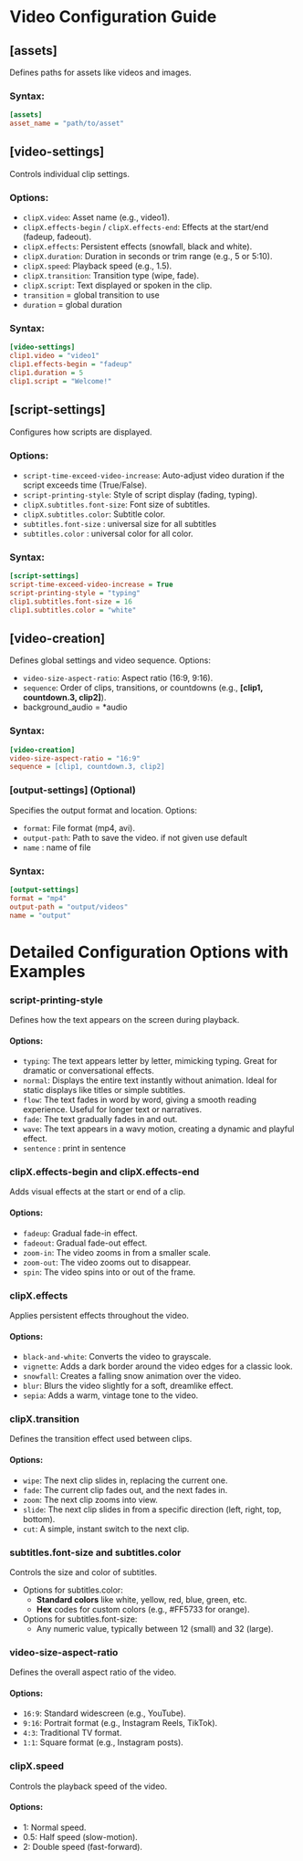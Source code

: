 # Video Configuration Guide

## [assets]
Defines paths for assets like videos and images. 

### Syntax:
```ini
[assets]
asset_name = "path/to/asset"
```
## [video-settings]

Controls individual clip settings.
### Options:

- `clipX.video`: Asset name (e.g., video1).
- `clipX.effects-begin` / `clipX.effects-end`: Effects at the start/end (fadeup, fadeout).
- `clipX.effects`: Persistent effects (snowfall, black and white).
- `clipX.duration`: Duration in seconds or trim range (e.g., 5 or 5:10).
- `clipX.speed`: Playback speed (e.g., 1.5).
- `clipX.transition`: Transition type (wipe, fade).
- `clipX.script`: Text displayed or spoken in the clip.
- `transition` = global transition to use
- `duration` = global duration

### Syntax:

```ini
[video-settings]
clip1.video = "video1"
clip1.effects-begin = "fadeup"
clip1.duration = 5
clip1.script = "Welcome!"
```

## [script-settings]

Configures how scripts are displayed.
### Options:

- `script-time-exceed-video-increase`: Auto-adjust video duration if the script exceeds time (True/False).
- `script-printing-style`: Style of script display (fading, typing).
- `clipX.subtitles.font-size`: Font size of subtitles.
- `clipX.subtitles.color`: Subtitle color.
- `subtitles.font-size` : universal size for all subtitles
- `subtitles.color` : universal color for all color.
### Syntax:

```ini
[script-settings]
script-time-exceed-video-increase = True
script-printing-style = "typing"
clip1.subtitles.font-size = 16
clip1.subtitles.color = "white"
```

## [video-creation]

Defines global settings and video sequence.
Options:

- `video-size-aspect-ratio`: Aspect ratio (16:9, 9:16).
- `sequence`: Order of clips, transitions, or countdowns (e.g., **[clip1, countdown.3, clip2]**).
- background_audio = *audio
### Syntax:

```ini
[video-creation]
video-size-aspect-ratio = "16:9"
sequence = [clip1, countdown.3, clip2]
```

### [output-settings] (Optional)

Specifies the output format and location.
Options:

- `format`: File format (mp4, avi).
- `output-path`: Path to save the video. if not given use default
- `name` : name of file

### Syntax:

```ini
[output-settings]
format = "mp4"
output-path = "output/videos"
name = "output"
```

# Detailed Configuration Options with Examples

### script-printing-style
Defines how the text appears on the screen during playback.
#### Options:
- `typing`: The text appears letter by letter, mimicking typing. Great for dramatic or conversational effects.
- `normal`: Displays the entire text instantly without animation. Ideal for static displays like titles or simple subtitles.
- `flow`: The text fades in word by word, giving a smooth reading experience. Useful for longer text or narratives.
- `fade`: The text gradually fades in and out.
- `wave`: The text appears in a wavy motion, creating a dynamic and playful effect.
- `sentence` : print in sentence

### clipX.effects-begin and clipX.effects-end
Adds visual effects at the start or end of a clip.
#### Options:
- `fadeup`: Gradual fade-in effect.
- `fadeout`: Gradual fade-out effect.
- `zoom-in`: The video zooms in from a smaller scale.
- `zoom-out`: The video zooms out to disappear.
- `spin`: The video spins into or out of the frame.

### clipX.effects
Applies persistent effects throughout the video.
#### Options:
- `black-and-white`: Converts the video to grayscale.
- `vignette`: Adds a dark border around the video edges for a classic look.
- `snowfall`: Creates a falling snow animation over the video.
- `blur`: Blurs the video slightly for a soft, dreamlike effect.
- `sepia`: Adds a warm, vintage tone to the video.

### clipX.transition
Defines the transition effect used between clips.
#### Options:
- `wipe`: The next clip slides in, replacing the current one.
- `fade`: The current clip fades out, and the next fades in.
- `zoom`: The next clip zooms into view.
- `slide`: The next clip slides in from a specific direction (left, right, top, bottom).
- `cut`: A simple, instant switch to the next clip.

### subtitles.font-size and subtitles.color
Controls the size and color of subtitles.
- Options for subtitles.color:
    - **Standard colors** like white, yellow, red, blue, green, etc.
    - **Hex** codes for custom colors (e.g., #FF5733 for orange).
- Options for subtitles.font-size:
    - Any numeric value, typically between 12 (small) and 32 (large).

### video-size-aspect-ratio
Defines the overall aspect ratio of the video.
#### Options:
- `16:9`: Standard widescreen (e.g., YouTube).
- `9:16`: Portrait format (e.g., Instagram Reels, TikTok).
- `4:3`: Traditional TV format.
- `1:1`: Square format (e.g., Instagram posts).

### clipX.speed
Controls the playback speed of the video.
#### Options:
- 1: Normal speed.
- 0.5: Half speed (slow-motion).
- 2: Double speed (fast-forward).